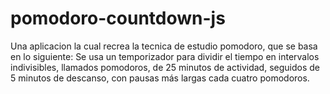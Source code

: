 # pomodoro-countdown-js

Una aplicacion la cual recrea la tecnica de estudio pomodoro, que se basa en lo siguiente:
Se usa un temporizador para dividir el tiempo en intervalos indivisibles, llamados pomodoros, de 25 minutos de actividad, seguidos de 5 minutos de descanso, con pausas más largas cada cuatro pomodoros.